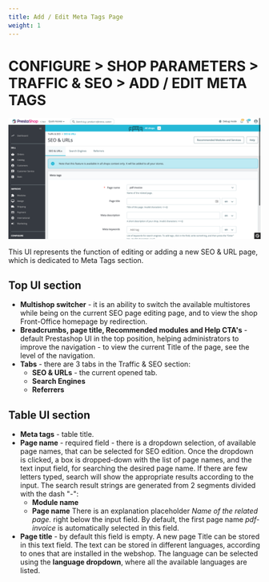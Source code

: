 ```yaml
---
title: Add / Edit Meta Tags Page
weight: 1
---
```

# **CONFIGURE > SHOP PARAMETERS > TRAFFIC & SEO > ADD / EDIT META TAGS**

![Add or Edit Meta Tags](static/img/SEO_and_URLs_configure.png)

This UI represents the function of editing or adding a new SEO & URL page, which is dedicated to Meta Tags section.

## Top UI section

- **Multishop switcher** - it is an ability to switch the available multistores while being on the current SEO page editing page, and to view the shop Front-Office homepage by redirection.
- **Breadcrumbs, page title, Recommended modules and Help CTA's** - default Prestashop UI in the top position, helping administrators to improve the navigation - to view the current Title of the page, see the level of the navigation.
- **Tabs** - there are 3 tabs in the Traffic & SEO section:
  - **SEO & URLs** - the current opened tab.
  - **Search Engines** 
  - **Referrers**

## Table UI section

- **Meta tags** - table title.
- **Page name** - required field - there is a dropdown selection, of available page names, that can be selected for SEO edition. Once the dropdown is clicked, a box is dropped-down with the list of page names, and the text input field, for searching the desired page name. If there are few letters typed, search will show the appropriate results according to the input. The search result strings are generated from 2 segments divided with the dash "-":
  - **Module name**
  - **Page name**
There is an explanation placeholder _Name of the related page._ right below the input field. By default, the first page name _pdf-invoice_ is automatically selected in this field.
- **Page title** - by default this field is empty. A new page Title can be stored in this text field. The text can be stored in different languages, according to ones that are installed in the webshop. The language can be selected using the **language dropdown**, where all the available languages are listed.
